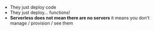 - They just deploy code
- They just deploy... functions!
- **Serverless does not mean there are no servers** it means you don't manage / provision / see them
